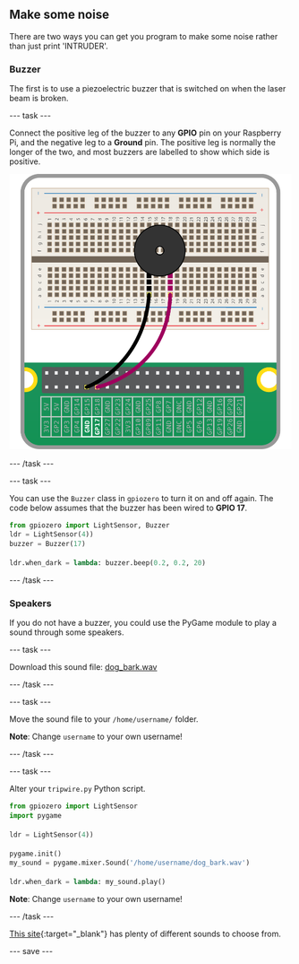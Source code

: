 ## Make some noise

There are two ways you can get you program to make some noise rather than just print 'INTRUDER'. 

### Buzzer

The first is to use a piezoelectric buzzer that is switched on when the laser beam is broken. 

--- task ---

Connect the positive leg of the buzzer to any **GPIO** pin on your Raspberry Pi, and the negative leg to a **Ground** pin. The positive leg is normally the longer of the two, and most buzzers are labelled to show which side is positive.

![Buzzer circuit](images/buzzer-circuit.png)

--- /task ---

--- task ---

You can use the `Buzzer` class in `gpiozero` to turn it on and off again. The code below assumes that the buzzer has been wired to **GPIO 17**.

```python
from gpiozero import LightSensor, Buzzer
ldr = LightSensor(4))
buzzer = Buzzer(17)

ldr.when_dark = lambda: buzzer.beep(0.2, 0.2, 20)
```

--- /task ---

### Speakers

If you do not have a buzzer, you could use the PyGame module to play a sound through some speakers.

--- task ---

Download this sound file: <a href="resources/dog_bark.wav" download>dog_bark.wav</a>

--- /task ---

--- task ---

Move the sound file to your `/home/username/` folder.

**Note**: Change `username` to your own username!

--- /task ---

--- task ---

Alter your `tripwire.py` Python script.

```python
from gpiozero import LightSensor
import pygame

ldr = LightSensor(4))

pygame.init()
my_sound = pygame.mixer.Sound('/home/username/dog_bark.wav')

ldr.when_dark = lambda: my_sound.play()
```

**Note**: Change `username` to your own username!

--- /task ---

[This site](https://freesound.org/){:target="_blank"} has plenty of different sounds to choose from.

--- save ---